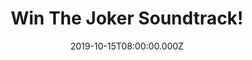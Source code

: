 ---
campaign-uuid: "c-85fcb20c-0206-4269-8677-9fee4f708c06"
type: "Competition"
category: "Music"
date: "2019-10-15T08:00:00.000Z"
end-date: "2019-11-15T23:59:00.000Z"
disable-form: false
is_promoted: false
has_entry_page: true
title: "Win The Joker Soundtrack!"
competition-description: "<p>We have on our hands the soundtrack of the thriller movie\
  \ everybody is taking about: The Joker. The album features the film's original music\
  \ composed by Emmy Award winner Hildur Gudnadottir.</p>\n<p>Such an amazing album\
  \ you won’t want to miss. Click below for a chance to win.</p>\n"
hero-header: "Win The Joker Soundtrack!"
terms-confirmation: "N/A"
banner-img: "https://assets.expresslyapp.com/asset-6dd14a19-8b8c-4aba-904d-4ee2b7fe191d.jpg"
logo-left-href: "https://win.buyexpressly.com"
logo-left-image: "https://assets.expresslyapp.com/9fc14112-955a-4fbd-9ba0-48297a9f80f7-thumb.png"
logo-left-title: "Expressly Competitions"
bg-image-hero: "https://assets.expresslyapp.com/asset-3a8f0296-b57c-4dac-9168-f4c88a8c0c22.jpg"
bg-image-first: "https://assets.expresslyapp.com/asset-97673faa-b733-4267-b95c-9011e91a2244.jpg"
section1-content: "<p>The album features the film's original music composed by Emmy\
  \ Award winner Hildur Gudnadottir (Chernobyl, Sicario: Day of the Soldado, Mary\
  \ Magdalene, Strong Island). This greatest movie is directed by Todd Phillips and\
  \ stars Joaquin Phoenix, Robert de Niro, Zazie Beetz, Bill Camp, Frances Conroy,\
  \ Brett Cullen, Glenn Fleshler, Douglas Hodge, Marc Maron, Josh Pais and Shea Whigham.</p>\n\
  <p>Click below for a chance to win. Good luck!</p>\n"
entry-title: "Win The Joker Soundtrack!"
entry-content: "<p>Enter the draw to win The Joker Soundtrack by completing the form\
  \ below before 23:59 on the 15th of November 2019.</p>\n"
has-winner: false
prize-description: "The Joker Soundtrack"
special-conditions: "Multiple entries are allowed up to one every day.\r\n\r\nThis\
  \ competition is also available on: http://aaa.nme.com/competitions/the-joker-soundtrack"
country-restrictions:
- "GB"
---